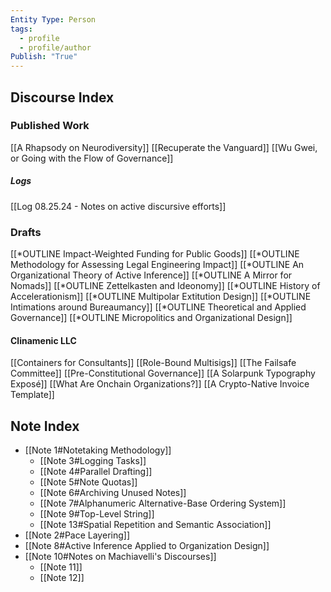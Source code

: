 ```yaml
---
Entity Type: Person
tags:
  - profile
  - profile/author
Publish: "True"
---
```

## Discourse Index

### Published Work
[[A Rhapsody on Neurodiversity]]
[[Recuperate the Vanguard]]
[[Wu Gwei, or Going with the Flow of Governance]]

##### Logs
[[Log 08.25.24 - Notes on active discursive efforts]]

### Drafts
[[*OUTLINE Impact-Weighted Funding for Public Goods]]
[[*OUTLINE Methodology for Assessing Legal Engineering Impact]]
[[*OUTLINE An Organizational Theory of Active Inference]]
[[*OUTLINE A Mirror for Nomads]]
[[*OUTLINE Zettelkasten and Ideonomy]]
[[*OUTLINE History of Accelerationism]]
[[*OUTLINE Multipolar Extitution Design]]
[[*OUTLINE Intimations around Bureaumancy]]
[[*OUTLINE Theoretical and Applied Governance]]
[[*OUTLINE Micropolitics and Organizational Design]]

#### Clinamenic LLC
[[Containers for Consultants]]
[[Role-Bound Multisigs]]
[[The Failsafe Committee]]
[[Pre-Constitutional Governance]]
[[A Solarpunk Typography Exposé]]
[[What Are Onchain Organizations?]]
[[A Crypto-Native Invoice Template]]


## Note Index

- [[Note 1#Notetaking Methodology]]
	- [[Note 3#Logging Tasks]]
	- [[Note 4#Parallel Drafting]]
	- [[Note 5#Note Quotas]]
	- [[Note 6#Archiving Unused Notes]]
	- [[Note 7#Alphanumeric Alternative-Base Ordering System]]
	- [[Note 9#Top-Level String]]
	- [[Note 13#Spatial Repetition and Semantic Association]]
- [[Note 2#Pace Layering]]
- [[Note 8#Active Inference Applied to Organization Design]]
- [[Note 10#Notes on Machiavelli's Discourses]]
	- [[Note 11]]
	- [[Note 12]]




